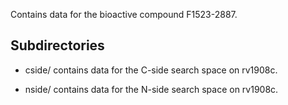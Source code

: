 Contains data for the bioactive compound F1523-2887.

## Subdirectories

- cside/ contains data for the C-side search space on rv1908c.

- nside/ contains data for the N-side search space on rv1908c.

